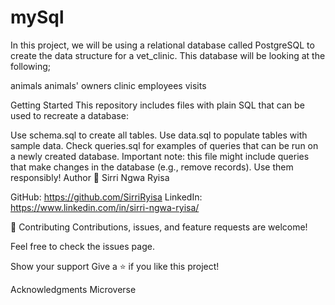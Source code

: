 # mySql

In this project, we will be using a relational database called PostgreSQL to create the data structure for a vet_clinic. This database will be looking at the following;

animals
animals' owners
clinic employees
visits

Getting Started
This repository includes files with plain SQL that can be used to recreate a database:

Use schema.sql to create all tables.
Use data.sql to populate tables with sample data.
Check queries.sql for examples of queries that can be run on a newly created database. Important note: this file might include queries that make changes in the database (e.g., remove records). Use them responsibly!
Author
👤 Sirri Ngwa Ryisa

GitHub: https://github.com/SirriRyisa
LinkedIn: https://www.linkedin.com/in/sirri-ngwa-ryisa/

🤝 Contributing
Contributions, issues, and feature requests are welcome!

Feel free to check the issues page.

Show your support
Give a ⭐️ if you like this project!

Acknowledgments
Microverse
